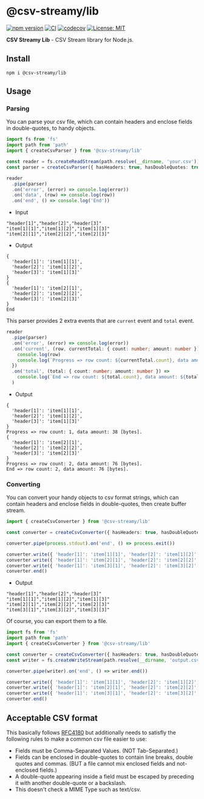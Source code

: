 # @csv-streamy/lib

[![npm version](https://badge.fury.io/js/@csv-streamy%2Flib.svg)](https://badge.fury.io/js/@csv-streamy%2Flib) [![CI](https://github.com/keidrun/csv-stream/workflows/CI-lib/badge.svg)](https://github.com/keidrun/csv-stream/actions/workflows/csv-streamy-lib.yml) [![codecov](https://codecov.io/gh/keidrun/csv-stream/branch/main/graph/badge.svg?flag=csv-streamy-lib&token=NZh7iAfiXJ)](https://codecov.io/gh/keidrun/csv-stream/tree/main/packages/csv-stream-lib) [![License: MIT](https://img.shields.io/badge/License-MIT-yellow.svg)](https://opensource.org/licenses/MIT)

**CSV Streamy Lib** - CSV Stream library for Node.js.

## Install

```shell
npm i @csv-streamy/lib
```

## Usage

### Parsing

You can parse your csv file, which can contain headers and enclose fields in double-quotes, to handy objects.

```typescript
import fs from 'fs'
import path from 'path'
import { createCsvParser } from '@csv-streamy/lib'

const reader = fs.createReadStream(path.resolve(__dirname, 'your.csv'))
const parser = createCsvParser({ hasHeaders: true, hasDoubleQuotes: true })

reader
  .pipe(parser)
  .on('error', (error) => console.log(error))
  .on('data', (row) => console.log(row))
  .on('end', () => console.log('End'))
```

- Input

```csv:your.csv
"header[1]","header[2]","header[3]"
"item[1][1]","item[1][2]","item[1][3]"
"item[2][1]","item[2][2]","item[2][3]"
```

- Output

```shell
{
  'header[1]': 'item[1][1]',
  'header[2]': 'item[1][2]',
  'header[3]': 'item[1][3]'
}
{
  'header[1]': 'item[2][1]',
  'header[2]': 'item[2][2]',
  'header[3]': 'item[2][3]'
}
End
```

This parser provides 2 extra events that are `current` event and `total` event.

```typescript
reader
  .pipe(parser)
  .on('error', (error) => console.log(error))
  .on('current', (row, currentTotal: { count: number; amount: number }) => {
    console.log(row)
    console.log(`Progress => row count: ${currentTotal.count}, data amount: ${currentTotal.amount} [bytes].`)
  })
  .on('total', (total: { count: number; amount: number }) =>
    console.log(`End => row count: ${total.count}, data amount: ${total.amount} [bytes].`),
  )
```

- Output

```shell
{
  'header[1]': 'item[1][1]',
  'header[2]': 'item[1][2]',
  'header[3]': 'item[1][3]'
}
Progress => row count: 1, data amount: 38 [bytes].
{
  'header[1]': 'item[2][1]',
  'header[2]': 'item[2][2]',
  'header[3]': 'item[2][3]'
}
Progress => row count: 2, data amount: 76 [bytes].
End => row count: 2, data amount: 76 [bytes].
```

### Converting

You can convert your handy objects to csv format strings, which can contain headers and enclose fields in double-quotes, then create buffer stream.

```typescript
import { createCsvConverter } from '@csv-streamy/lib'

const converter = createCsvConverter({ hasHeaders: true, hasDoubleQuotes: true })

converter.pipe(process.stdout).on('end', () => process.exit())

converter.write({ 'header[1]': 'item[1][1]', 'header[2]': 'item[1][2]', 'header[3]': 'item[1][3]' })
converter.write({ 'header[1]': 'item[2][1]', 'header[2]': 'item[2][2]', 'header[3]': 'item[2][3]' })
converter.write({ 'header[1]': 'item[3][1]', 'header[2]': 'item[3][2]', 'header[3]': 'item[3][3]' })
converter.end()
```

- Output

```shell
"header[1]","header[2]","header[3]"
"item[1][1]","item[1][2]","item[1][3]"
"item[2][1]","item[2][2]","item[2][3]"
"item[3][1]","item[3][2]","item[3][3]"

```

Of course, you can export them to a file.

```typescript
import fs from 'fs'
import path from 'path'
import { createCsvConverter } from '@csv-streamy/lib'

const converter = createCsvConverter({ hasHeaders: true, hasDoubleQuotes: true })
const writer = fs.createWriteStream(path.resolve(__dirname, 'output.csv'))

converter.pipe(writer).on('end', () => writer.end())

converter.write({ 'header[1]': 'item[1][1]', 'header[2]': 'item[1][2]', 'header[3]': 'item[1][3]' })
converter.write({ 'header[1]': 'item[2][1]', 'header[2]': 'item[2][2]', 'header[3]': 'item[2][3]' })
converter.write({ 'header[1]': 'item[3][1]', 'header[2]': 'item[3][2]', 'header[3]': 'item[3][3]' })
converter.end()
```

## Acceptable CSV format

This basically follows [RFC4180](https://datatracker.ietf.org/doc/html/rfc4180) but additionally needs to satisfly the following rules to make a common csv file easier to use:

- Fields must be Comma-Separated Values. (NOT Tab-Separated.)
- Fields can be enclosed in double-quotes to contain line breaks, double quotes and commas. (BUT a file cannot mix enclosed fields and not-enclosed fields.)
- A double-quote appearing inside a field must be escaped by preceding it with another double-quote or a backslash.
- This doesn't check a MIME Type such as text/csv.
